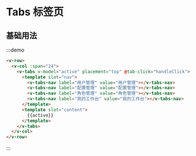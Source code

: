# Tabs 标签页

## 基础用法

:::demo 

```html
<v-row>
  <v-col :span="24">
    <v-tabs v-model="active" placement="top" @tab-click="handleClick">
      <template slot="nav">
        <v-tabs-nav label="用户管理" value="用户管理"></v-tabs-nav>
        <v-tabs-nav label="配置管理" value="配置管理"></v-tabs-nav>
        <v-tabs-nav label="角色管理" value="角色管理"></v-tabs-nav>
        <v-tabs-nav label="我的工作台" value="我的工作台"></v-tabs-nav>
      </template>
      <template slot="content">
        {{active}}
      </template>
    </v-tabs>
  </v-col>
</v-row>
```
:::

<script>
  import Row from '@/components/row';
  import Col from '@/components/col';
  import Tabs from '@/components/tabs';
  import TabsNav from '@/components/tabs-nav';

  export default {
    components: {
      VRow: Row,
      VCol: Col,
      VTabs: Tabs,
      VTabsNav: TabsNav,
    },
    data() {
      return {
        active: '配置管理',
      };
    },
    methods: {
      handleClick(val) {
        this.active = val;
      },
    },
  };
</script>